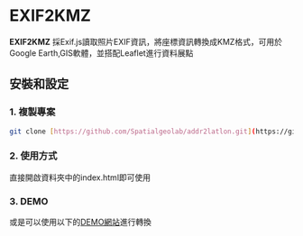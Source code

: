 # EXIF2KMZ
**EXIF2KMZ** 採Exif.js讀取照片EXIF資訊，將座標資訊轉換成KMZ格式，可用於Google Earth,GIS軟體，並搭配Leaflet進行資料展點
## 安裝和設定

### 1. 複製專案

```bash
git clone [https://github.com/Spatialgeolab/addr2latlon.git](https://github.com/Spatialgeolab/EXIF2KMZ.git)
```
### 2. 使用方式
直接開啟資料夾中的index.html即可使用

### 3. DEMO
或是可以使用以下的[DEMO網站](https://www.spatialgeolab.com/tools-exif2kmz/)進行轉換


